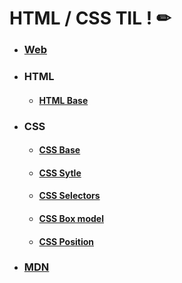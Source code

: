 # HTML / CSS TIL ! ✏

- ### [Web](Web_Base.md)

- ### HTML

  - #### [HTML Base](HTML_Base.md)

- ### CSS

  - #### [CSS Base](CSS_Base.md)
  
  - #### [CSS Sytle](CSS_style.md)
  
  - #### [CSS Selectors](CSS_Selectors.md)
  
  - #### [CSS Box model](CSS_Box_Model.md)
  
  - #### [CSS Position](CSS_Position.md)
  
- ### [MDN](MDN_학습자료.md)

